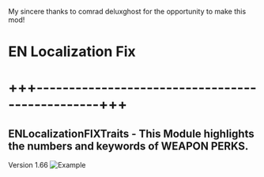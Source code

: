 My sincere thanks to comrad deluxghost for the opportunity to make this mod!

# EN Localization Fix
# +++------------------------------------------------+++

## ENLocalizationFIXTraits - This Module highlights the numbers and keywords of WEAPON PERKS.
Version 1.66
![Example](https://staticdelivery.nexusmods.com/mods/4943/images/210/210-1703188550-1552301533.jpeg)
